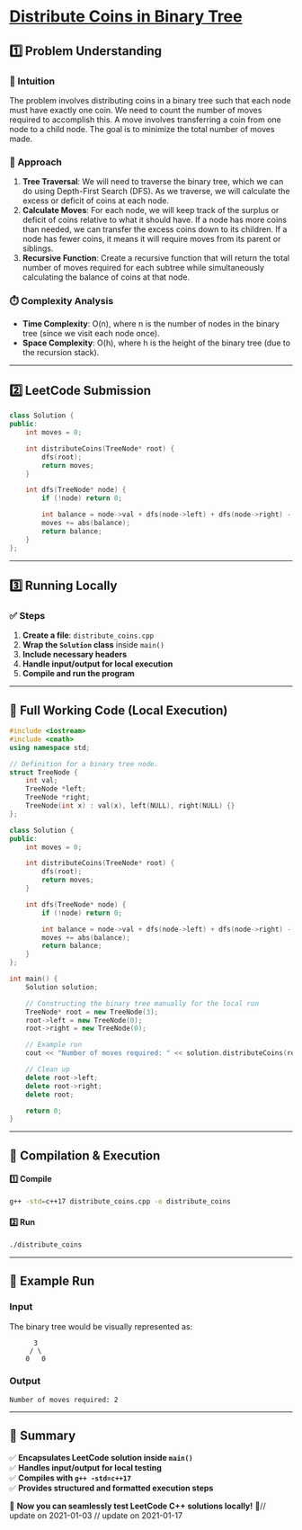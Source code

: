 # **[Distribute Coins in Binary Tree](https://leetcode.com/problems/distribute-coins-in-binary-tree/description/)**  

## **1️⃣ Problem Understanding**  
### **📌 Intuition**  
The problem involves distributing coins in a binary tree such that each node must have exactly one coin. We need to count the number of moves required to accomplish this. A move involves transferring a coin from one node to a child node. The goal is to minimize the total number of moves made.  

### **🚀 Approach**  
1. **Tree Traversal**: We will need to traverse the binary tree, which we can do using Depth-First Search (DFS). As we traverse, we will calculate the excess or deficit of coins at each node.
2. **Calculate Moves**: For each node, we will keep track of the surplus or deficit of coins relative to what it should have. If a node has more coins than needed, we can transfer the excess coins down to its children. If a node has fewer coins, it means it will require moves from its parent or siblings.
3. **Recursive Function**: Create a recursive function that will return the total number of moves required for each subtree while simultaneously calculating the balance of coins at that node.

### **⏱️ Complexity Analysis**  
- **Time Complexity**: O(n), where n is the number of nodes in the binary tree (since we visit each node once).
- **Space Complexity**: O(h), where h is the height of the binary tree (due to the recursion stack).

---  

## **2️⃣ LeetCode Submission**  
```cpp
class Solution {
public:
    int moves = 0;

    int distributeCoins(TreeNode* root) {
        dfs(root);
        return moves;
    }

    int dfs(TreeNode* node) {
        if (!node) return 0;

        int balance = node->val + dfs(node->left) + dfs(node->right) - 1;
        moves += abs(balance);
        return balance;
    }
};
```  

---  

## **3️⃣ Running Locally**  
### **✅ Steps**  
1. **Create a file**: `distribute_coins.cpp`  
2. **Wrap the `Solution` class** inside `main()`  
3. **Include necessary headers**  
4. **Handle input/output for local execution**  
5. **Compile and run the program**  

---  

## **📝 Full Working Code (Local Execution)**  
```cpp
#include <iostream>
#include <cmath>
using namespace std;

// Definition for a binary tree node.
struct TreeNode {
    int val;
    TreeNode *left;
    TreeNode *right;
    TreeNode(int x) : val(x), left(NULL), right(NULL) {}
};

class Solution {
public:
    int moves = 0;

    int distributeCoins(TreeNode* root) {
        dfs(root);
        return moves;
    }

    int dfs(TreeNode* node) {
        if (!node) return 0;

        int balance = node->val + dfs(node->left) + dfs(node->right) - 1;
        moves += abs(balance);
        return balance;
    }
};

int main() {
    Solution solution;

    // Constructing the binary tree manually for the local run
    TreeNode* root = new TreeNode(3);
    root->left = new TreeNode(0);
    root->right = new TreeNode(0);

    // Example run
    cout << "Number of moves required: " << solution.distributeCoins(root) << endl;

    // Clean up
    delete root->left;
    delete root->right;
    delete root;

    return 0;
}
```  

---  

## **🔧 Compilation & Execution**  
#### **1️⃣ Compile**  
```bash
g++ -std=c++17 distribute_coins.cpp -o distribute_coins
```  

#### **2️⃣ Run**  
```bash
./distribute_coins
```  

---  

## **🎯 Example Run**  
### **Input**  
The binary tree would be visually represented as:  
```
      3
     / \
    0   0
```  
### **Output**  
```
Number of moves required: 2
```  

---  

## **📌 Summary**  
✅ **Encapsulates LeetCode solution inside `main()`**  
✅ **Handles input/output for local testing**  
✅ **Compiles with `g++ -std=c++17`**  
✅ **Provides structured and formatted execution steps**  

🚀 **Now you can seamlessly test LeetCode C++ solutions locally!** 🚀// update on 2021-01-03
// update on 2021-01-17
